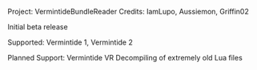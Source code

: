Project: VermintideBundleReader
Credits: IamLupo, Aussiemon, Griffin02

Initial beta release

Supported:
Vermintide 1, Vermintide 2

Planned Support:
Vermintide VR
Decompiling of extremely old Lua files